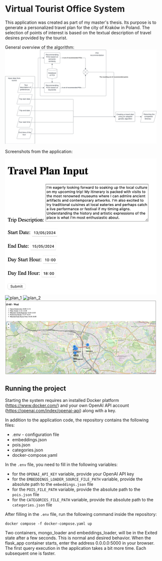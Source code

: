 # Virtual Tourist Office System

This application was created as part of my master's thesis. Its purpose is to generate a personalized travel plan for the city of Kraków in Poland. The selection of points of interest is based on the textual description of travel desires provided by the tourist.

General overview of the algorithm:
<img src="readme_images/algorithm.png" alt="algorithm" style="width: 500px;"/>


Screenshots from the application:

<img src="readme_images/user_input.png" alt="user_input" style="width: 500px;"/>

<img src="readme_images/plan_1.png" alt="plan_1" style="width: 500px;"/>

<img src="readme_images/plan_2.png" alt="plan_2" style="width: 500px;"/>

<img src="readme_images/plan_3.png" alt="plan_3" style="width: 500px;"/>


## Running the project

Starting the system requires an installed Docker platform (https://www.docker.com/) and 
your own OpenAI API account (https://openai.com/index/openai-api) along with a key.

In addition to the application code, the repository contains the following files:
- .env - configuration file
- embeddings.json
- pois.json
- categories.json
- docker-compose.yaml

In the `.env` file, you need to fill in the following variables:
- for the `OPENAI_API_KEY` variable, provide your OpenAI API key
- for the `EMBEDDINGS_LOADER_SOURCE_FILE_PATH` variable, provide the absolute path to the `embeddings.json` file
- for the `POIS_FILE_PATH` variable, provide the absolute path to the `pois.json` file
- for the `CATEGORIES_FILE_PATH` variable, provide the absolute path to the `categories.json` file

After filling in the `.env` file, run the following command inside the repository:

```commandline
docker compose -f docker-compose.yaml up
```

Two containers, mongo_loader and embeddings_loader, will be in the Exited state after a few seconds. This is normal
and desired behavior. When the flask_app container starts, enter the address 0.0.0.0:5000 in your browser. The first
query execution in the application takes a bit more time. Each subsequent one is faster.
